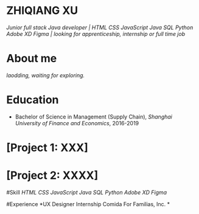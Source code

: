 # ZHIQIANG XU
*Junior full stack Java developer | HTML CSS JavaScript Java SQL Python Adobe XD Figma | looking for apprenticeship, internship or full time job*

# About me
*laodding, waiting for exploring.*

# Education
* Bachelor of Science in Management  (Supply Chain), *Shanghai University of Finance and Economics*, 2016-2019

# [Project 1: XXX]



# [Project 2: XXXX]


#Skill 
*HTML CSS JavaScript Java SQL Python Adobe XD Figma*

#Experience 
*UX Designer Internship Comida For Familias, Inc. *

